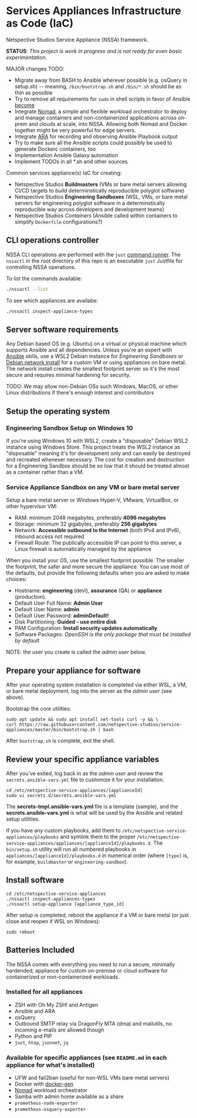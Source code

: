 # Services Appliances Infrastructure as Code (IaC)

Netspective Studios Service Appliance (NSSA) framework.

**STATUS**: *This project is work in progress and is not ready for even basic experimentation.*

MAJOR changes TODO:
* Migrate away from BASH to Ansible wherever possible (e.g. osQuery in setup.sh) -- meaning, `/bin/bootstrap.sh` and `/bin/*.sh` should be as thin as possible
* Try to remove all requirements for `sudo` in shell scripts in favor of Ansible [become](https://docs.ansible.com/ansible/latest/user_guide/become.html#become-directives)
* Integrate [Nomad](https://www.nomadproject.io/), a simple and flexible workload orchestrator to deploy and manage containers and non-containerized applications across on-prem and clouds at scale, into NSSA. Allowing both Nomad and Docker together might be very powerful for edge servers.
* Integrate [ARA](https://github.com/ansible-community/ara) for recording and observing Ansible Playbook output
* Try to make sure all the Ansible scripts could possibly be used to generate Dockerc containers, too
* Implementation Ansible Galaxy automation
* Implement TODOs in all *.sh and other sources

Common services appliance(s) IaC for creating:

* Netspective Studios **Buildmasters** (VMs or bare metal servers allowing CI/CD targets to *build* determinstically reproducible polyglot software)
* Netspective Studios **Engineering Sandboxes** (WSL, VMs, or bare metal servers for engineering polyglot software in a determinstically reproducible way across developers and development teams)
* Netspective Studios *Containers* (Ansible called within containers to simplify `Dockerfile` configurations?)

## CLI operations controller

NSSA CLI operations are performed with the `just` [command runner](https://github.com/casey/just). The `nssactl` in the root directory of this repo is an executable `just` Justfile for controlling NSSA operations.

To list the commands available:

```bash
./nssactl --list
```

To see which appliances are availabe:

```bash
./nssactl inspect-appliance-types
```

## Server software requirements

Any Debian based OS (e.g. Ubuntu) on a virtual or physical machine which supports Ansible and all dependencies. Unless you're an expert with [Ansible](https://www.ansible.com/) skills, use a WSL2 Debian instance for *Engineering Sandboxes* or [Debian network install](https://www.debian.org/CD/netinst/) for a custom VM or using appliances on bare metal. The network install creates the smallest footprint server so it's the most secure and requires minimal hardening for security.

TODO: We may allow non-Debian OSs such Windows, MacOS, or other Linux distributions if there's enough interest and contributors

## Setup the operating system

### Engineering Sandbox Setup on Windows 10

If you're using Windows 10 with WSL2, create a "disposable" Debian WSL2 instance using Windows Store. This project treats the WSL2 instance as "disposable" meaning it's for development only and can easily be destroyed and recreated whenever necessary. The cost for creation and destruction for a Engineering Sandbox should be so low that it should be treated almost as a container rather than a VM. 

### Service Appliance Sandbox on any VM or bare metal server

Setup a bare metal server or Windows Hyper-V, VMware, VirtualBox, or other hypervisor VM:

* RAM: minimum 2048  megabytes, preferably **4096 megabytes**
* Storage: minimum 32 gigabytes, preferably **256 gigabytes**
* Network: **Accessible outbound to the Internet** (both IPv4 and IPv6), inbound access not required
* Firewall Route: The publically accessible IP can point to this server, a Linux firewall is automatically managed by the appliance

When you install your OS, use the smallest footprint possible. The smaller the footprint, the safer and more secure the appliance. You can use most of the defaults, but provide the following defaults when you are asked to make choices:

* Hostname: **engineering** (devl), **assurance** (QA) or **appliance** (production).
* Default User Full Name: **Admin User**
* Default User Name: **admin**
* Default User Password: **adminDefault!**
* Disk Partitioning: **Guided - use entire disk**
* PAM Configuration: **Install security updates automatically**
* Software Packages: *OpenSSH is the only package that must be installed by default*

NOTE: the user you create is called the *admin user* below. 

## Prepare your appliance for software

After your operating system installation is completed via either WSL, a VM, or bare metal deployment, log into the server as the *admin user* (see above).

Bootstrap the core utilities:

    sudo apt update && sudo apt install net-tools curl -y && \
    curl https://raw.githubusercontent.com/netspective-studios/service-appliances/master/bin/bootstrap.sh | bash

After `bootstrap.sh` is complete, exit the shell.

## Review your specific appliance variables

After you've exited, log back in as the *admin user* and review the `secrets.ansible-vars.yml` file to customize it for your installation. 

    cd /etc/netspective-service-appliances/[applianceId]
    sudo vi secrets.d/secrets.ansible-vars.yml

The **secrets-tmpl.ansible-vars.yml** file is a template (sample), and the **secrets.ansible-vars.yml** is what will be used by the Ansible and related setup utilities.

If you have any custom playbooks, add them to `/etc/netspective-service-appliances/playbooks` and symlink them to the proper `/etc/netspective-service-appliances/appliances/[applianceId]/playbooks.d`. The `bin/setup.sh` utility will run all numbered playbooks in `appliances/[applianceId]/playbooks.d` in numerical order (where `[type]` is, for example, `buildmaster` or `engineering-sandbox`).

## Install software

    cd /etc/netspective-service-appliances
    ./nssactl inspect-appliances-types
    ./nssactl setup-appliance [appliance_type_id]

After setup is completed, reboot the appliance if a VM or bare metal (or just close and reopen if WSL on Windows):

    sudo reboot

## Batteries Included

The NSSA comes with everything you need to run a secure, minimally hardended, appliance for custom on-premise or cloud software for containerized or non-containerized workloads. 

### Installed for all appliances

* ZSH with Oh My ZSH! and Antigen
* Ansible and ARA
* osQuery
* Outbound SMTP relay via DragonFly MTA (dma) and mailutils, no incoming e-mails are allowed though
* Python and PIP
* `just`, `htop`, `jsonnet`, `jq`

### Available for specific appliances (see `README.md` in each appliance for what's installed)

* UFW and fail2ban (useful for non-WSL VMs bare metal servers)
* Docker with [docker-gen](https://github.com/jwilder/docker-gen)
* [Nomad](https://www.nomadproject.io/) workload orchestrator
* Samba with admin home available as a share
* `prometheus-node-exporter`
* `prometheus-osquery-exporter`

